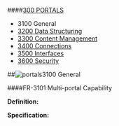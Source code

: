 ####[300 PORTALS](https://github.com/massiveart/sulu-docs/tree/master/system-requirements/300-portals "300 PORTALS")

* 3100 General
* [3200 Data Structuring](https://github.com/massiveart/sulu-docs/tree/master/system-requirements/300-portals/data-structuring.md "3200 Data Structuring")
* [3300 Content Management](https://github.com/massiveart/sulu-docs/tree/master/system-requirements/300-portals/content-management.md "3300 Content Management")
* [3400 Connections](https://github.com/massiveart/sulu-docs/tree/master/system-requirements/300-portals/connections.md "3400 Connections")
* [3500 Interfaces](https://github.com/massiveart/sulu-docs/tree/master/system-requirements/300-portals/interfaces.md "3500 Interfaces")
* [3600 Security](https://github.com/massiveart/sulu-docs/tree/master/system-requirements/300-portals/security.md "3600 Security")

##![portals](https://raw.github.com/massiveart/sulu-docs/master/system-requirements/images/portals.png)3100 General

####FR-3101 Multi-portal Capability

**Definition:**

**Specification:**